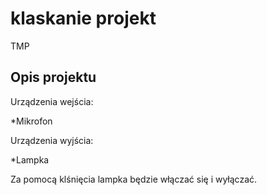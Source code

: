 # klaskanie projekt
TMP

## Opis projektu

Urządzenia wejścia: 

*Mikrofon

Urządzenia wyjścia: 

*Lampka

Za pomocą klśnięcia lampka będzie włączać się i wyłączać.
